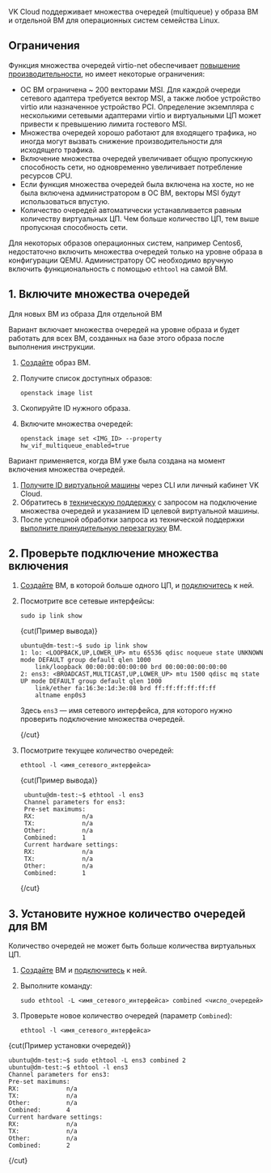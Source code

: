 VK Cloud поддерживает множества очередей (multiqueue) у образа ВМ и отдельной ВМ для операционных систем семейства Linux.

## Ограничения

Функция множества очередей virtio-net обеспечивает [повышение производительности](https://specs.openstack.org/openstack/nova-specs/specs/liberty/implemented/libvirt-virtiomq.html), но имеет некоторые ограничения:

- ОС ВМ ограничена ~ 200 векторами MSI. Для каждой очереди сетевого адаптера требуется вектор MSI, а также любое устройство virtio или назначенное устройство PCI. Определение экземпляра с несколькими сетевыми адаптерами virtio и виртуальными ЦП может привести к превышению лимита гостевого MSI.
- Множества очередей хорошо работают для входящего трафика, но иногда могут вызвать снижение производительности для исходящего трафика.
- Включение множества очередей увеличивает общую пропускную способность сети, но одновременно увеличивает потребление ресурсов CPU.
- Если функция множества очередей была включена на хосте, но не была включена администратором в ОС ВМ, векторы MSI будут использоваться впустую.
- Количество очередей автоматически устанавливается равным количеству виртуальных ЦП. Чем больше количество ЦП, тем выше пропускная способность сети.

<warn>

Для некоторых образов операционных систем, например Centos6, недостаточно включить множества очередей только на уровне образа в конфигурации QEMU. Администратору ОС необходимо вручную включить функциональность с помощью `ethtool` на самой ВМ.

</warn>

## 1. Включите множества очередей

<tabs>
<tablist>
<tab>Для новых ВМ из образа</tab>
<tab>Для отдельной ВМ</tab>
</tablist>
<tabpanel>

Вариант включает множества очередей на уровне образа и будет работать для всех ВМ, созданных на базе этого образа после выполнения инструкции.

1. [Создайте](../../instructions/images/images-manage) образ ВМ.
1. Получите список доступных образов:

    ```console
    openstack image list
    ```

1. Скопируйте ID нужного образа.
1. Включите множества очередей:

    ```console
    openstack image set <IMG_ID> --property hw_vif_multiqueue_enabled=true
    ```

</tabpanel>
<tabpanel>

Вариант применяется, когда ВМ уже была создана на момент включения множества очередей.

1. [Получите ID виртуальной машины](../../instructions/vm/vm-manage#poluchenie_id_virtualnoy_mashiny) через CLI или личный кабинет VK Cloud.
1. Обратитесь в [техническую поддержку](/ru/contacts) с запросом на подключение множества очередей и указанием ID целевой виртуальной машины.
1. После успешной обработки запроса из технической поддержки [выполните принудительную перезагрузку](../../instructions/vm/vm-manage#prinuditelnyy_perezapusk_vm) ВМ.

</tabpanel>
</tabs>

## 2. Проверьте подключение множества включения

1. [Создайте](../../instructions/vm/vm-create) ВМ, в которой больше одного ЦП, и [подключитесь](../../instructions/vm/vm-connect) к ней.
1. Посмотрите все сетевые интерфейсы:

    ```console
    sudo ip link show
    ```

    {cut(Пример вывода)}

    ```console
    ubuntu@dm-test:~$ sudo ip link show
    1: lo: <LOOPBACK,UP,LOWER_UP> mtu 65536 qdisc noqueue state UNKNOWN mode DEFAULT group default qlen 1000
        link/loopback 00:00:00:00:00:00 brd 00:00:00:00:00:00
    2: ens3: <BROADCAST,MULTICAST,UP,LOWER_UP> mtu 1500 qdisc mq state UP mode DEFAULT group default qlen 1000
        link/ether fa:16:3e:1d:3e:08 brd ff:ff:ff:ff:ff:ff
        altname enp0s3
    ```

    Здесь `ens3` — имя сетевого интерфейса, для которого нужно проверить подключение множества очередей.

    {/cut}

1. Посмотрите текущее количество очередей:

    ```console
    ethtool -l <имя_сетевого_интерфейса>
    ```

   {cut(Пример вывода)}

   ```console
    ubuntu@dm-test:~$ ethtool -l ens3
    Channel parameters for ens3:
    Pre-set maximums:
    RX:             n/a
    TX:             n/a
    Other:          n/a
    Combined:       1
    Current hardware settings:
    RX:             n/a
    TX:             n/a
    Other:          n/a
    Combined:       1
    ```

   {/cut}

## 3. Установите нужное количество очередей для ВМ

<info>

Количество очередей не может быть больше количества виртуальных ЦП.

</info>

1. [Создайте](../../instructions/vm/vm-create) ВМ и [подключитесь](../../instructions/vm/vm-connect) к ней.
1. Выполните команду:

    ```console
    sudo ethtool -L <имя_сетевого_интерфейса> combined <число_очередей>
    ```
1. Проверьте новое количество очередей (параметр `Combined`):

    ```console
    ethtool -l <имя_сетевого_интерфейса>
    ```

{cut(Пример установки очередей)}

```console
ubuntu@dm-test:~$ sudo ethtool -L ens3 combined 2
ubuntu@dm-test:~$ ethtool -l ens3
Channel parameters for ens3:
Pre-set maximums:
RX:             n/a
TX:             n/a
Other:          n/a
Combined:       4
Current hardware settings:
RX:             n/a
TX:             n/a
Other:          n/a
Combined:       2
```

{/cut}
